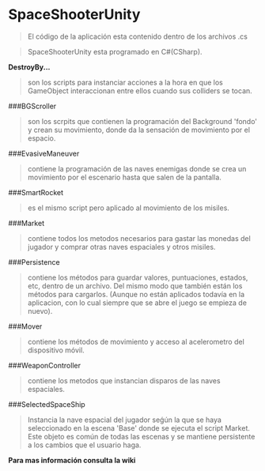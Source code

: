 # SpaceShooterUnity 


> El código de la aplicación esta contenido dentro de los archivos .cs

> SpaceShooterUnity esta programado en C#(CSharp).

**DestroyBy...**

> son los scripts para instanciar acciones a la hora en que los GameObject interaccionan entre ellos cuando sus colliders se tocan.

###BGScroller 

> son los scrpits que contienen la programación del Background 'fondo' y crean su movimiento, donde da la sensación de movimiento por el espacio.

###EvasiveManeuver

> contiene la programación de las naves enemigas donde se crea un movimiento por el escenario hasta que salen de la pantalla.

###SmartRocket

> es el mismo script pero aplicado al movimiento de los misiles.

###Market

> contiene todos los metodos necesarios para gastar las monedas del jugador y comprar otras naves espaciales y otros misiles.

###Persistence

> contiene los métodos para guardar valores, puntuaciones, estados, etc, dentro de un archivo. Del mismo modo que también están los métodos para cargarlos. (Aunque no están aplicados todavía en la aplicacion, con lo cual siempre que se abre el juego se empieza de nuevo).

###Mover

> contiene los métodos de movimiento y acceso al acelerometro del dispositivo móvil.

###WeaponController

> contiene los metodos que instancian disparos de las naves espaciales.

###SelectedSpaceShip

> Instancia la nave espacial del jugador seǵún la que se haya seleccionado en la escena 'Base' donde se ejecuta el script Market. Este objeto es común de todas las escenas y se mantiene persistente a los cambios que el usuario haga.

**Para mas información consulta la wiki**
